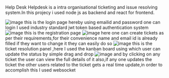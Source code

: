 Help Desk
Helpdesk is a intra organisational ticketing and issue resolving system.In this projecy i used node js as backend and react for frontend.


![image](https://github.com/8suraj/HelpDesk/assets/49346871/89a23eb8-3757-462c-a203-4287a880303b)
this is the login page hereby using emailid and password one can login I used industry standard jwt token based authentication system
![image](https://github.com/8suraj/HelpDesk/assets/49346871/6831ac05-f48f-4f40-9eac-31aab67c329b)
this is the registration page
![image](https://github.com/8suraj/HelpDesk/assets/49346871/93f9c7e1-e0e5-4acc-837c-02690f2d9547)
here one can create tickets as per their requirements,for their convenience name and email id is already filled if they want to change it they can easily do so
![image](https://github.com/8suraj/HelpDesk/assets/49346871/428d07f5-480a-432c-b762-921abcdd15b7)
this is the ticket resolution panel ,here I used the kanban board using which user can update the status by simple drag and drop
![image](https://github.com/8suraj/HelpDesk/assets/49346871/3e37f1c8-e2ab-4f64-acac-76eb4f764ed5)
and by clicking on any ticket the user can view the full details of it also,if any one updates the ticket the other users related to the ticket gets a real time update,in order to accomplish this I used websocket


